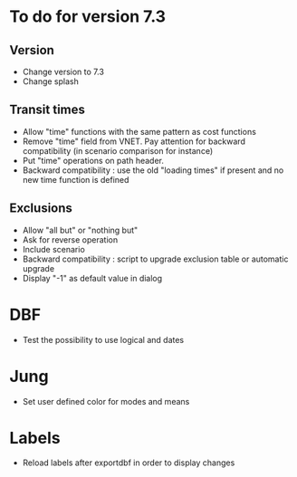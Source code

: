 # To do for version 7.3


## Version
- Change version to 7.3
- Change splash

## Transit times
- Allow "time" functions with the same pattern as cost functions
- Remove "time" field from VNET. Pay attention for backward compatibility (in scenario comparison for instance)
- Put "time" operations on path header.
- Backward compatibility : use the old "loading times" if present and no new time function is defined

## Exclusions
- Allow "all but" or "nothing but"
- Ask for reverse operation
- Include scenario
- Backward compatibility : script to upgrade exclusion table or automatic upgrade
- Display "-1" as default value in dialog

# DBF
- Test the possibility to use logical and dates
  
# Jung
- Set user defined color for modes and means

# Labels
- Reload labels after exportdbf in order to display changes

